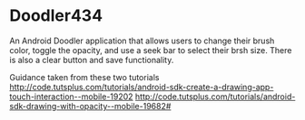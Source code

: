 # Doodler434
An Android Doodler application that allows users to change their brush color, toggle the opacity, and use a seek bar to select their brsh size. There is also a clear button and save functionality.

Guidance taken from these two tutorials
http://code.tutsplus.com/tutorials/android-sdk-create-a-drawing-app-touch-interaction--mobile-19202
http://code.tutsplus.com/tutorials/android-sdk-drawing-with-opacity--mobile-19682#
